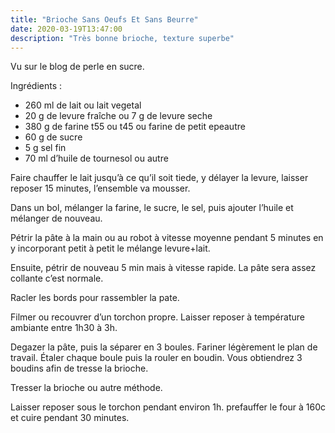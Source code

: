 ```yaml
---
title: "Brioche Sans Oeufs Et Sans Beurre"
date: 2020-03-19T13:47:00
description: "Très bonne brioche, texture superbe"
---
```

Vu sur le blog de perle en sucre.

Ingrédients :
- 260 ml de lait ou lait vegetal
- 20 g de levure fraîche ou 7 g de levure seche
- 380 g de farine t55 ou t45 ou farine de petit epeautre
- 60 g de sucre
- 5 g sel fin
- 70 ml d’huile de tournesol ou autre

Faire chauffer le lait jusqu’à ce qu’il soit tiede, y délayer la levure, laisser reposer 15 minutes, l’ensemble va mousser.

Dans un bol, mélanger la farine, le sucre, le sel, puis ajouter l’huile et mélanger de nouveau.

Pétrir la pâte à la main ou au robot à vitesse moyenne pendant 5 minutes en y incorporant petit à petit le mélange levure+lait.

Ensuite, pétrir de nouveau 5 min mais à vitesse rapide. La pâte sera assez collante c’est normale.

Racler les bords pour rassembler la pate.

Filmer ou recouvrer d’un torchon propre. Laisser reposer à température ambiante entre 1h30 à 3h.

Degazer la pâte, puis la séparer en 3 boules. 
Fariner légèrement le plan de travail. 
Étaler chaque boule puis la rouler en boudin. Vous obtiendrez 3 boudins afin de tresse la brioche.

Tresser la brioche ou autre méthode.

Laisser reposer sous le torchon pendant environ 1h. 
prefauffer le four à 160c et cuire pendant 30 minutes.
